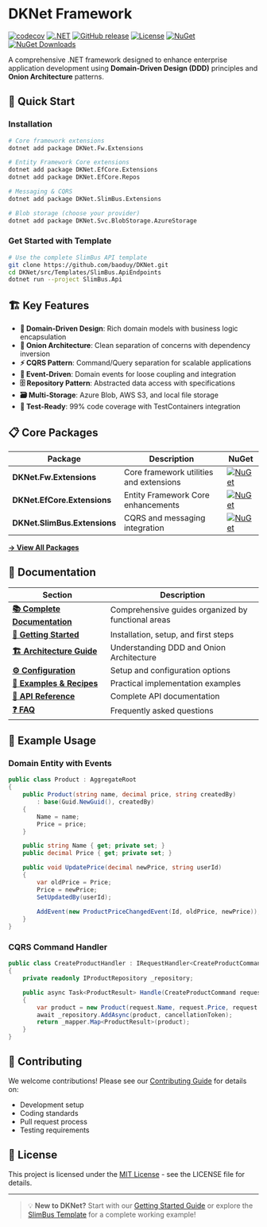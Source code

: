 # DKNet Framework

[![codecov](https://codecov.io/github/baoduy/DKNet/graph/badge.svg?token=xtNN7AtB1O)](https://codecov.io/github/baoduy/DKNet)
[![.NET](https://img.shields.io/badge/.NET-9.0-blue)](https://dotnet.microsoft.com/)
[![GitHub release](https://img.shields.io/github/release/baoduy/DKNet.svg)](https://github.com/baoduy/DKNet/releases)
[![License](https://img.shields.io/badge/License-MIT-green.svg)](LICENSE)
[![NuGet](https://img.shields.io/nuget/v/DKNet.Fw.Extensions)](https://www.nuget.org/packages/DKNet.Fw.Extensions/)
[![NuGet Downloads](https://img.shields.io/nuget/dt/DKNet.Fw.Extensions)](https://www.nuget.org/packages/DKNet.Fw.Extensions/)

A comprehensive .NET framework designed to enhance enterprise application development using **Domain-Driven Design (DDD)** principles and **Onion Architecture** patterns.

## 🚀 Quick Start

### Installation
```bash
# Core framework extensions
dotnet add package DKNet.Fw.Extensions

# Entity Framework Core extensions
dotnet add package DKNet.EfCore.Extensions
dotnet add package DKNet.EfCore.Repos

# Messaging & CQRS
dotnet add package DKNet.SlimBus.Extensions

# Blob storage (choose your provider)
dotnet add package DKNet.Svc.BlobStorage.AzureStorage
```

### Get Started with Template
```bash
# Use the complete SlimBus API template
git clone https://github.com/baoduy/DKNet.git
cd DKNet/src/Templates/SlimBus.ApiEndpoints
dotnet run --project SlimBus.Api
```

## 🏗️ Key Features

- **🎯 Domain-Driven Design**: Rich domain models with business logic encapsulation
- **🧅 Onion Architecture**: Clean separation of concerns with dependency inversion
- **⚡ CQRS Pattern**: Command/Query separation for scalable applications
- **🔄 Event-Driven**: Domain events for loose coupling and integration
- **🗄️ Repository Pattern**: Abstracted data access with specifications
- **🗃️ Multi-Storage**: Azure Blob, AWS S3, and local file storage
- **🧪 Test-Ready**: 99% code coverage with TestContainers integration

## 📋 Core Packages

| Package | Description | NuGet |
|---------|-------------|--------|
| **DKNet.Fw.Extensions** | Core framework utilities and extensions | [![NuGet](https://img.shields.io/nuget/v/DKNet.Fw.Extensions)](https://www.nuget.org/packages/DKNet.Fw.Extensions/) |
| **DKNet.EfCore.Extensions** | Entity Framework Core enhancements | [![NuGet](https://img.shields.io/nuget/v/DKNet.EfCore.Extensions)](https://www.nuget.org/packages/DKNet.EfCore.Extensions/) |
| **DKNet.SlimBus.Extensions** | CQRS and messaging integration | [![NuGet](https://img.shields.io/nuget/v/DKNet.SlimBus.Extensions)](https://www.nuget.org/packages/DKNet.SlimBus.Extensions/) |

[**→ View All Packages**](docs/README.md#component-documentation)

## 📖 Documentation

| Section | Description |
|---------|-------------|
| **[📚 Complete Documentation](docs/README.md)** | Comprehensive guides organized by functional areas |
| **[🚀 Getting Started](docs/Getting-Started.md)** | Installation, setup, and first steps |
| **[🏗️ Architecture Guide](docs/Architecture.md)** | Understanding DDD and Onion Architecture |
| **[⚙️ Configuration](docs/Configuration.md)** | Setup and configuration options |
| **[📝 Examples & Recipes](docs/Examples/README.md)** | Practical implementation examples |
| **[📖 API Reference](docs/API-Reference.md)** | Complete API documentation |
| **[❓ FAQ](docs/FAQ.md)** | Frequently asked questions |

## 🔧 Example Usage

### Domain Entity with Events
```csharp
public class Product : AggregateRoot
{
    public Product(string name, decimal price, string createdBy)
        : base(Guid.NewGuid(), createdBy)
    {
        Name = name;
        Price = price;
    }

    public string Name { get; private set; }
    public decimal Price { get; private set; }

    public void UpdatePrice(decimal newPrice, string userId)
    {
        var oldPrice = Price;
        Price = newPrice;
        SetUpdatedBy(userId);
        
        AddEvent(new ProductPriceChangedEvent(Id, oldPrice, newPrice));
    }
}
```

### CQRS Command Handler
```csharp
public class CreateProductHandler : IRequestHandler<CreateProductCommand, ProductResult>
{
    private readonly IProductRepository _repository;

    public async Task<ProductResult> Handle(CreateProductCommand request, CancellationToken cancellationToken)
    {
        var product = new Product(request.Name, request.Price, request.UserId);
        await _repository.AddAsync(product, cancellationToken);
        return _mapper.Map<ProductResult>(product);
    }
}
```

## 🤝 Contributing

We welcome contributions! Please see our [Contributing Guide](docs/Contributing.md) for details on:
- Development setup
- Coding standards  
- Pull request process
- Testing requirements

## 📄 License

This project is licensed under the [MIT License](LICENSE) - see the LICENSE file for details.

---

> 💡 **New to DKNet?** Start with our [Getting Started Guide](docs/Getting-Started.md) or explore the [SlimBus Template](src/Templates/SlimBus.ApiEndpoints/README.md) for a complete working example!